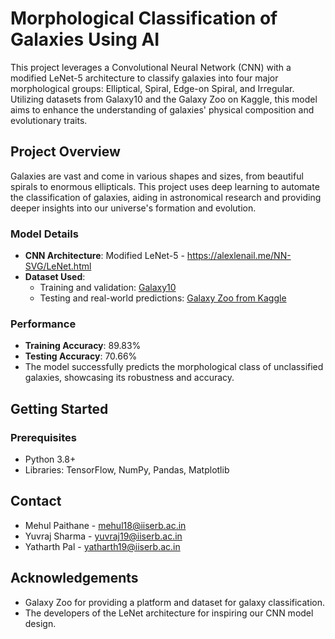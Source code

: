 # Morphological Classification of Galaxies Using AI

This project leverages a Convolutional Neural Network (CNN) with a modified LeNet-5 architecture to classify galaxies into four major morphological groups: Elliptical, Spiral, Edge-on Spiral, and Irregular. Utilizing datasets from Galaxy10 and the Galaxy Zoo on Kaggle, this model aims to enhance the understanding of galaxies' physical composition and evolutionary traits.

## Project Overview

Galaxies are vast and come in various shapes and sizes, from beautiful spirals to enormous ellipticals. This project uses deep learning to automate the classification of galaxies, aiding in astronomical research and providing deeper insights into our universe's formation and evolution.

### Model Details

- **CNN Architecture**: Modified LeNet-5 - https://alexlenail.me/NN-SVG/LeNet.html
- **Dataset Used**:
  - Training and validation: [Galaxy10](https://astro.utoronto.ca/~hleung/shared/Galaxy10/Galaxy10_DECals.h5)
  - Testing and real-world predictions: [Galaxy Zoo from Kaggle](https://www.kaggle.com/c/galaxy-zoo-the-galaxy-challenge/data)

### Performance

- **Training Accuracy**: 89.83%
- **Testing Accuracy**: 70.66%
- The model successfully predicts the morphological class of unclassified galaxies, showcasing its robustness and accuracy.

## Getting Started

### Prerequisites

- Python 3.8+
- Libraries: TensorFlow, NumPy, Pandas, Matplotlib 

## Contact
- Mehul Paithane - mehul18@iiserb.ac.in
- Yuvraj Sharma - yuvraj19@iiserb.ac.in
- Yatharth Pal - yatharth19@iiserb.ac.in

## Acknowledgements
- Galaxy Zoo for providing a platform and dataset for galaxy classification.
 - The developers of the LeNet architecture for inspiring our CNN model design.
